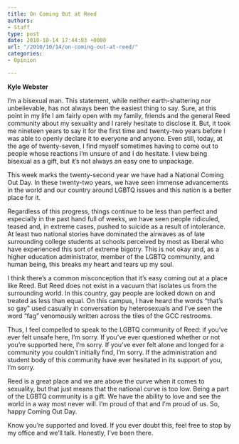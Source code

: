 ```yaml
---
title: On Coming Out at Reed
authors:
- Staff
type: post
date: 2010-10-14 17:44:03 +0000
url: "/2010/10/14/on-coming-out-at-reed/"
categories:
- Opinion

---
```

**Kyle Webster**

I’m a bisexual man. This statement, while neither earth-shattering nor unbelievable, has not always been the easiest thing to say. Sure, at this point in my life I am fairly open with my family, friends and the general Reed community about my sexuality and I rarely hesitate to disclose it. But, it took me nineteen years to say it for the first time and twenty-two years before I was able to openly declare it to everyone and anyone. Even still, today, at the age of twenty-seven, I find myself sometimes having to come out to people whose reactions I’m unsure of and I do hesitate. I view being bisexual as a gift, but it’s not always an easy one to unpackage.

This week marks the twenty-second year we have had a National Coming Out Day. In these twenty-two years, we have seen immense advancements in the world and our country around LGBTQ issues and this nation is a better place for it.

Regardless of this progress, things continue to be less than perfect and especially in the past hand full of weeks, we have seen people ridiculed, teased and, in extreme cases, pushed to suicide as a result of intolerance. At least two national stories have dominated the airwaves as of late surrounding college students at schools perceived by most as liberal who have experienced this sort of extreme bigotry. This is not okay and, as a higher education administrator, member of the LGBTQ community, and human being, this breaks my heart and tears up my soul.

I think there’s a common misconception that it’s easy coming out at a place like Reed. But Reed does not exist in a vacuum that isolates us from the surrounding world. In this country, gay people are looked down on and treated as less than equal. On this campus, I have heard the words “that’s so gay” used casually in conversation by heterosexuals and I’ve seen the word “fag” venomously written across the tiles of the GCC restrooms.

Thus, I feel compelled to speak to the LGBTQ community of Reed: if you’ve ever felt unsafe here, I’m sorry. If you’ve ever questioned whether or not you’re supported here, I’m sorry. If you’ve ever felt alone and longed for a community you couldn’t initially find, I’m sorry. If the administration and student body of this community have ever hesitated in its support of you, I’m sorry.

Reed is a great place and we are above the curve when it comes to sexuality, but that just means that the national curve is too low. Being a part of the LGBTQ community is a gift. We have the ability to love and see the world in a way most never will. I’m proud of that and I’m proud of us. So, happy Coming Out Day.

Know you’re supported and loved. If you ever doubt this, feel free to stop by my office and we’ll talk. Honestly, I’ve been there.